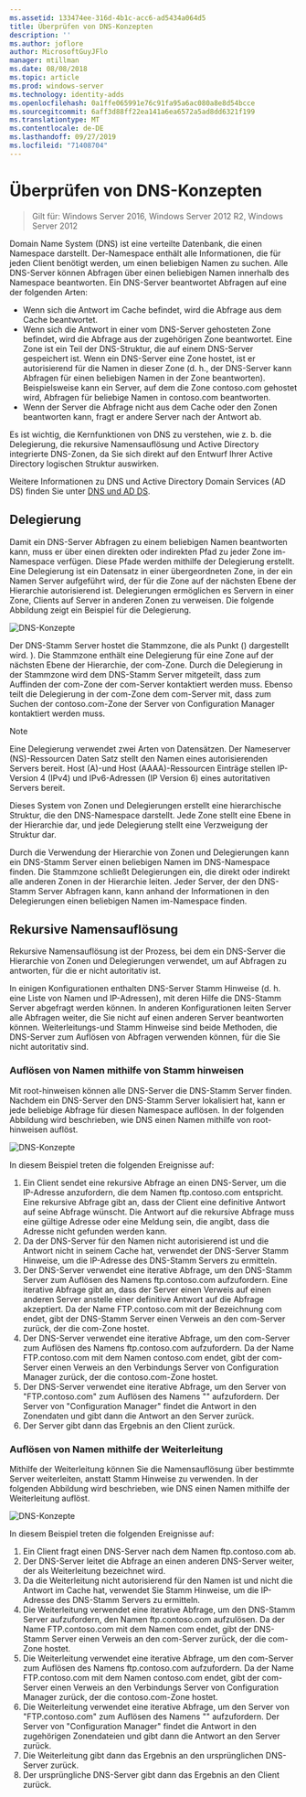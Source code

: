 ```yaml
---
ms.assetid: 133474ee-316d-4b1c-acc6-ad5434a064d5
title: Überprüfen von DNS-Konzepten
description: ''
ms.author: joflore
author: MicrosoftGuyJFlo
manager: mtillman
ms.date: 08/08/2018
ms.topic: article
ms.prod: windows-server
ms.technology: identity-adds
ms.openlocfilehash: 0a1ffe065991e76c91fa95a6ac080a8e8d54bcce
ms.sourcegitcommit: 6aff3d88ff22ea141a6ea6572a5ad8dd6321f199
ms.translationtype: MT
ms.contentlocale: de-DE
ms.lasthandoff: 09/27/2019
ms.locfileid: "71408704"
---
```

# <a name="reviewing-dns-concepts"></a>Überprüfen von DNS-Konzepten

>Gilt für: Windows Server 2016, Windows Server 2012 R2, Windows Server 2012

Domain Name System (DNS) ist eine verteilte Datenbank, die einen Namespace darstellt. Der-Namespace enthält alle Informationen, die für jeden Client benötigt werden, um einen beliebigen Namen zu suchen. Alle DNS-Server können Abfragen über einen beliebigen Namen innerhalb des Namespace beantworten. Ein DNS-Server beantwortet Abfragen auf eine der folgenden Arten:  
  
- Wenn sich die Antwort im Cache befindet, wird die Abfrage aus dem Cache beantwortet.  
- Wenn sich die Antwort in einer vom DNS-Server gehosteten Zone befindet, wird die Abfrage aus der zugehörigen Zone beantwortet. Eine Zone ist ein Teil der DNS-Struktur, die auf einem DNS-Server gespeichert ist. Wenn ein DNS-Server eine Zone hostet, ist er autorisierend für die Namen in dieser Zone (d. h., der DNS-Server kann Abfragen für einen beliebigen Namen in der Zone beantworten). Beispielsweise kann ein Server, auf dem die Zone contoso.com gehostet wird, Abfragen für beliebige Namen in contoso.com beantworten.  
- Wenn der Server die Abfrage nicht aus dem Cache oder den Zonen beantworten kann, fragt er andere Server nach der Antwort ab.  

Es ist wichtig, die Kernfunktionen von DNS zu verstehen, wie z. b. die Delegierung, die rekursive Namensauflösung und Active Directory integrierte DNS-Zonen, da Sie sich direkt auf den Entwurf Ihrer Active Directory logischen Struktur auswirken.  
  
Weitere Informationen zu DNS und Active Directory Domain Services (AD DS) finden Sie unter [DNS und AD DS](../../ad-ds/plan/DNS-and-AD-DS.md).  
  
## <a name="delegation"></a>Delegierung

Damit ein DNS-Server Abfragen zu einem beliebigen Namen beantworten kann, muss er über einen direkten oder indirekten Pfad zu jeder Zone im-Namespace verfügen. Diese Pfade werden mithilfe der Delegierung erstellt. Eine Delegierung ist ein Datensatz in einer übergeordneten Zone, in der ein Namen Server aufgeführt wird, der für die Zone auf der nächsten Ebene der Hierarchie autorisierend ist. Delegierungen ermöglichen es Servern in einer Zone, Clients auf Server in anderen Zonen zu verweisen. Die folgende Abbildung zeigt ein Beispiel für die Delegierung.  
  
![DNS-Konzepte](../../media/Reviewing-DNS-Concepts/0c24b576-d41a-4e5d-ad3d-6be81e095835.gif)  
  
Der DNS-Stamm Server hostet die Stammzone, die als Punkt () dargestellt wird. ). Die Stammzone enthält eine Delegierung für eine Zone auf der nächsten Ebene der Hierarchie, der com-Zone. Durch die Delegierung in der Stammzone wird dem DNS-Stamm Server mitgeteilt, dass zum Auffinden der com-Zone der com-Server kontaktiert werden muss. Ebenso teilt die Delegierung in der com-Zone dem com-Server mit, dass zum Suchen der contoso.com-Zone der Server von Configuration Manager kontaktiert werden muss.  
  
> [!NOTE]  
> Eine Delegierung verwendet zwei Arten von Datensätzen. Der Nameserver (NS)-Ressourcen Daten Satz stellt den Namen eines autorisierenden Servers bereit. Host (A)-und Host (AAAA)-Ressourcen Einträge stellen IP-Version 4 (IPv4) und IPv6-Adressen (IP Version 6) eines autoritativen Servers bereit.  
  
Dieses System von Zonen und Delegierungen erstellt eine hierarchische Struktur, die den DNS-Namespace darstellt. Jede Zone stellt eine Ebene in der Hierarchie dar, und jede Delegierung stellt eine Verzweigung der Struktur dar.  
  
Durch die Verwendung der Hierarchie von Zonen und Delegierungen kann ein DNS-Stamm Server einen beliebigen Namen im DNS-Namespace finden. Die Stammzone schließt Delegierungen ein, die direkt oder indirekt alle anderen Zonen in der Hierarchie leiten. Jeder Server, der den DNS-Stamm Server Abfragen kann, kann anhand der Informationen in den Delegierungen einen beliebigen Namen im-Namespace finden.  
  
## <a name="recursive-name-resolution"></a>Rekursive Namensauflösung

Rekursive Namensauflösung ist der Prozess, bei dem ein DNS-Server die Hierarchie von Zonen und Delegierungen verwendet, um auf Abfragen zu antworten, für die er nicht autoritativ ist.  
  
In einigen Konfigurationen enthalten DNS-Server Stamm Hinweise (d. h. eine Liste von Namen und IP-Adressen), mit deren Hilfe die DNS-Stamm Server abgefragt werden können. In anderen Konfigurationen leiten Server alle Abfragen weiter, die Sie nicht auf einen anderen Server beantworten können. Weiterleitungs-und Stamm Hinweise sind beide Methoden, die DNS-Server zum Auflösen von Abfragen verwenden können, für die Sie nicht autoritativ sind.  
  
### <a name="resolving-names-by-using-root-hints"></a>Auflösen von Namen mithilfe von Stamm hinweisen

Mit root-hinweisen können alle DNS-Server die DNS-Stamm Server finden. Nachdem ein DNS-Server den DNS-Stamm Server lokalisiert hat, kann er jede beliebige Abfrage für diesen Namespace auflösen. In der folgenden Abbildung wird beschrieben, wie DNS einen Namen mithilfe von root-hinweisen auflöst.  
  
![DNS-Konzepte](../../media/Reviewing-DNS-Concepts/1c044845-b104-4262-a7af-474ba3558a85.gif)  
  
In diesem Beispiel treten die folgenden Ereignisse auf:  
  
1. Ein Client sendet eine rekursive Abfrage an einen DNS-Server, um die IP-Adresse anzufordern, die dem Namen ftp.contoso.com entspricht. Eine rekursive Abfrage gibt an, dass der Client eine definitive Antwort auf seine Abfrage wünscht. Die Antwort auf die rekursive Abfrage muss eine gültige Adresse oder eine Meldung sein, die angibt, dass die Adresse nicht gefunden werden kann.  
2. Da der DNS-Server für den Namen nicht autorisierend ist und die Antwort nicht in seinem Cache hat, verwendet der DNS-Server Stamm Hinweise, um die IP-Adresse des DNS-Stamm Servers zu ermitteln.  
3. Der DNS-Server verwendet eine iterative Abfrage, um den DNS-Stamm Server zum Auflösen des Namens ftp.contoso.com aufzufordern. Eine iterative Abfrage gibt an, dass der Server einen Verweis auf einen anderen Server anstelle einer definitive Antwort auf die Abfrage akzeptiert. Da der Name FTP.contoso.com mit der Bezeichnung com endet, gibt der DNS-Stamm Server einen Verweis an den com-Server zurück, der die com-Zone hostet.  
4. Der DNS-Server verwendet eine iterative Abfrage, um den com-Server zum Auflösen des Namens ftp.contoso.com aufzufordern. Da der Name FTP.contoso.com mit dem Namen contoso.com endet, gibt der com-Server einen Verweis an den Verbindungs Server von Configuration Manager zurück, der die contoso.com-Zone hostet.  
5. Der DNS-Server verwendet eine iterative Abfrage, um den Server von "FTP.contoso.com" zum Auflösen des Namens "" aufzufordern. Der Server von "Configuration Manager" findet die Antwort in den Zonendaten und gibt dann die Antwort an den Server zurück.  
6. Der Server gibt dann das Ergebnis an den Client zurück.  
  
### <a name="resolving-names-by-using-forwarding"></a>Auflösen von Namen mithilfe der Weiterleitung

Mithilfe der Weiterleitung können Sie die Namensauflösung über bestimmte Server weiterleiten, anstatt Stamm Hinweise zu verwenden. In der folgenden Abbildung wird beschrieben, wie DNS einen Namen mithilfe der Weiterleitung auflöst.  
  
![DNS-Konzepte](../../media/Reviewing-DNS-Concepts/05bc2eb0-1033-4e53-ae30-244fa247d000.gif)  
  
In diesem Beispiel treten die folgenden Ereignisse auf:  
  
1. Ein Client fragt einen DNS-Server nach dem Namen ftp.contoso.com ab.  
2. Der DNS-Server leitet die Abfrage an einen anderen DNS-Server weiter, der als Weiterleitung bezeichnet wird.  
3. Da die Weiterleitung nicht autorisierend für den Namen ist und nicht die Antwort im Cache hat, verwendet Sie Stamm Hinweise, um die IP-Adresse des DNS-Stamm Servers zu ermitteln.  
4. Die Weiterleitung verwendet eine iterative Abfrage, um den DNS-Stamm Server aufzufordern, den Namen ftp.contoso.com aufzulösen. Da der Name FTP.contoso.com mit dem Namen com endet, gibt der DNS-Stamm Server einen Verweis an den com-Server zurück, der die com-Zone hostet.  
5. Die Weiterleitung verwendet eine iterative Abfrage, um den com-Server zum Auflösen des Namens ftp.contoso.com aufzufordern. Da der Name FTP.contoso.com mit dem Namen contoso.com endet, gibt der com-Server einen Verweis an den Verbindungs Server von Configuration Manager zurück, der die contoso.com-Zone hostet.  
6. Die Weiterleitung verwendet eine iterative Abfrage, um den Server von "FTP.contoso.com" zum Auflösen des Namens "" aufzufordern. Der Server von "Configuration Manager" findet die Antwort in den zugehörigen Zonendateien und gibt dann die Antwort an den Server zurück.  
7. Die Weiterleitung gibt dann das Ergebnis an den ursprünglichen DNS-Server zurück.  
8. Der ursprüngliche DNS-Server gibt dann das Ergebnis an den Client zurück.  
